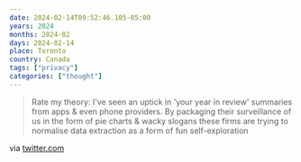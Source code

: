 ```yaml
---
date: 2024-02-14T09:52:46.105-05:00
years: 2024
months: 2024-02
days: 2024-02-14
place: Toronto
country: Canada
tags: ["privacy"]
categories: ["thought"]
---
```

> Rate my theory: I've seen an uptick in 'your year in review' summaries from apps & even phone providers. By packaging their surveillance of us in the form of pie charts & wacky slogans these firms are trying to normalise data extraction as a form of fun self-exploration

via [twitter.com](https://twitter.com/suitpossum/status/1757748220547956772)
